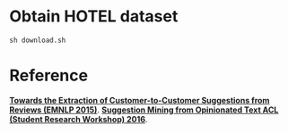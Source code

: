 # Obtain HOTEL dataset
    sh download.sh

# Reference
**[Towards the Extraction of Customer-to-Customer Suggestions from Reviews (EMNLP 2015)](https://www.aclweb.org/anthology/D15-1258.pdf)**.
**[Suggestion Mining from Opinionated Text ACL (Student Research Workshop) 2016](https://www.aclweb.org/anthology/P16-3018.pdf)**.
